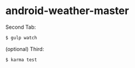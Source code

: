 # android-weather-master

Second Tab:
```sh
$ gulp watch
```

(optional) Third:
```sh
$ karma test
```